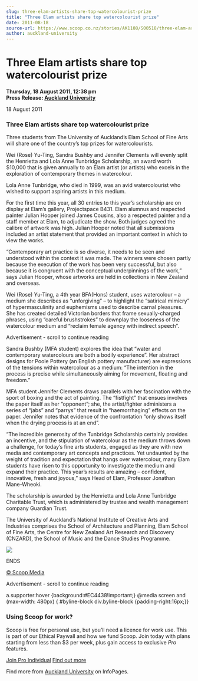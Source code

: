 ```yaml
---
slug: three-elam-artists-share-top-watercolourist-prize
title: "Three Elam artists share top watercolourist prize"
date: 2011-08-18
source-url: https://www.scoop.co.nz/stories/AK1108/S00518/three-elam-artists-share-top-watercolourist-prize.htm
author: auckland-university
---
```

Three Elam artists share top watercolourist prize
=================================================

**Thursday, 18 August 2011, 12:38 pm**  
**Press Release: [Auckland University](https://info.scoop.co.nz/Auckland_University)**

18 August 2011

### Three Elam artists share top watercolourist prize

Three students from The University of Auckland’s Elam School of Fine Arts will share one of the country’s top prizes for watercolourists.

Wei (Rose) Yu-Ting, Sandra Bushby and Jennifer Clements will evenly split the Henrietta and Lola Anne Tunbridge Scholarship, an award worth $10,000 that is given annually to an Elam artist (or artists) who excels in the exploration of contemporary themes in watercolour.

Lola Anne Tunbridge, who died in 1999, was an avid watercolourist who wished to support aspiring artists in this medium.

For the first time this year, all 30 entries to this year’s scholarship are on display at Elam’s gallery, Projectspace B431. Elam alumnus and respected painter Julian Hooper joined James Cousins, also a respected painter and a staff member at Elam, to adjudicate the show. Both judges agreed the calibre of artwork was high. Julian Hooper noted that all submissions included an artist statement that provided an important context in which to view the works.

“Contemporary art practice is so diverse, it needs to be seen and understood within the context it was made. The winners were chosen partly because the execution of the work has been very successful, but also because it is congruent with the conceptual underpinnings of the work,” says Julian Hooper, whose artworks are held in collections in New Zealand and overseas.

Wei (Rose) Yu-Ting, a 4th year BFA(Hons) student, uses watercolour – a medium she describes as “unforgiving” – to highlight the “satirical mimicry” of hypermasculinity and euphemisms used to describe carnal pleasures. She has created detailed Victorian borders that frame sexually-charged phrases, using “careful brushstrokes” to downplay the looseness of the watercolour medium and “reclaim female agency with indirect speech”.

Advertisement - scroll to continue reading





Sandra Bushby (MFA student) explores the idea that “water and contemporary watercolours are both a bodily experience”. Her abstract designs for Poole Pottery (an English pottery manufacturer) are expressions of the tensions within watercolour as a medium: “The intention in the process is precise while simultaneously aiming for movement, floating and freedom.”

MFA student Jennifer Clements draws parallels with her fascination with the sport of boxing and the act of painting. The “fistfight” that ensues involves the paper itself as her “opponent”; she, the artist/fighter administers a series of “jabs” and “parrys” that result in “haemorrhaging” effects on the paper. Jennifer notes that evidence of the confrontation “only shows itself when the drying process is at an end”.

“The incredible generosity of the Tunbridge Scholarship certainly provides an incentive, and the stipulation of watercolour as the medium throws down a challenge, for today’s fine arts students, engaged as they are with new media and contemporary art concepts and practices. Yet undaunted by the weight of tradition and expectation that hangs over watercolour, many Elam students have risen to this opportunity to investigate the medium and expand their practice. This year’s results are amazing – confident, innovative, fresh and joyous,” says Head of Elam, Professor Jonathan Mane-Wheoki.

The scholarship is awarded by the Henrietta and Lola Anne Tunbridge Charitable Trust, which is administered by trustee and wealth management company Guardian Trust.

The University of Auckland’s National Institute of Creative Arts and Industries comprises the School of Architecture and Planning, Elam School of Fine Arts, the Centre for New Zealand Art Research and Discovery (CNZARD), the School of Music and the Dance Studies Programme.

![](http://img.scoop.co.nz/stories/images/1108/794938649e26ff8c80fa.jpeg)

ENDS  

[© Scoop Media](http://www.scoop.co.nz/about/terms.html)  

Advertisement - scroll to continue reading



a.supporter:hover {background:#EC4438!important;} @media screen and (max-width: 480px) { #byline-block div.byline-block {padding-right:16px;}}

### Using Scoop for work?

Scoop is free for personal use, but you’ll need a licence for work use. This is part of our Ethical Paywall and how we fund Scoop. Join today with plans starting from less than $3 per week, plus gain access to exclusive _Pro_ features.  
  
[Join Pro Individual](https://pro.scoop.co.nz/Individual/?from=ProIn24) [Find out more](https://pro.scoop.co.nz/using-scoop-for-work/?from=ProIn24)

Find more from [Auckland University](https://info.scoop.co.nz/Auckland_University) on InfoPages.